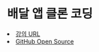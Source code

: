 # 배달 앱 클론 코딩
<ui>
  <li><a href="https://www.inflearn.com/course/%EB%B0%B0%EB%8B%AC%EC%95%B1-%EB%A6%AC%EC%95%A1%ED%8A%B8-%EB%84%A4%EC%9D%B4%ED%8B%B0%EB%B8%8C/dashboard">강의 URL</a></li>
  <li><a href="https://github.com/zerocho/food-delivery-app">GitHub Open Source</a></li>
</ui>
